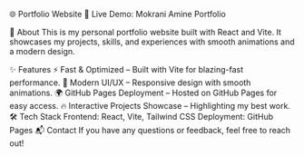 🌐 Portfolio Website
🚀 Live Demo: Mokrani Amine Portfolio

📌 About
This is my personal portfolio website built with React and Vite. It showcases my projects, skills, and experiences with smooth animations and a modern design.

✨ Features
⚡ Fast & Optimized – Built with Vite for blazing-fast performance.
🎨 Modern UI/UX – Responsive design with smooth animations.
🌍 GitHub Pages Deployment – Hosted on GitHub Pages for easy access.
🔥 Interactive Projects Showcase – Highlighting my best work.
🛠️ Tech Stack
Frontend: React, Vite, Tailwind CSS
Deployment: GitHub Pages
📬 Contact
If you have any questions or feedback, feel free to reach out!
